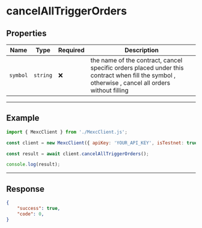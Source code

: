 # cancelAllTriggerOrders

## Properties

| **Name**           | **Type**   | **Required** | **Description** |
|--------------------|------------|--------------|------------------|
| `symbol`           | `string`   | ❌            | the name of the contract, cancel specific orders placed under this contract when fill the symbol , otherwise , cancel all orders without filling |

---

## Example

```js
import { MexcClient } from './MexcClient.js';

const client = new MexcClient({ apiKey: 'YOUR_API_KEY', isTestnet: true });

const result = await client.cancelAllTriggerOrders();

console.log(result);
```

---

## Response

```JSON
{
    "success": true,
    "code": 0,
}
```